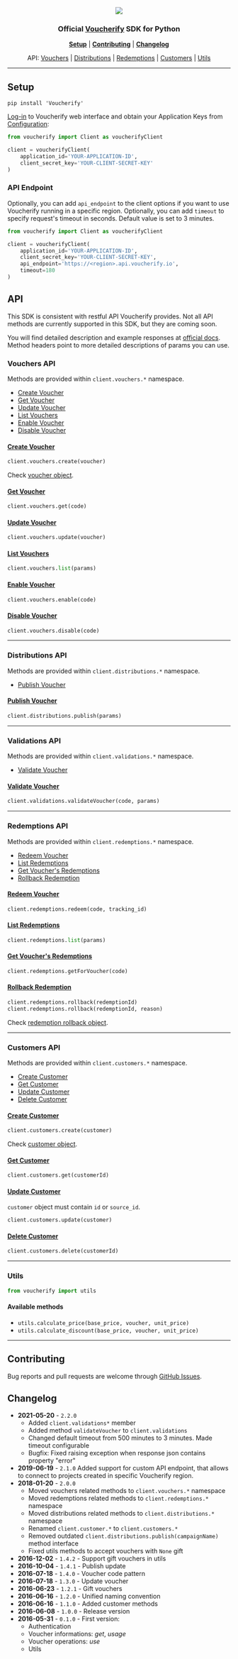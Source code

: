 <p align="center" >
  <img src="./voucherify-python-sdk.png" />
</p>

<h3 align="center">Official <a href="https://voucherify.io?utm_source=github&utm_medium=sdk&utm_campaign=acq">Voucherify</a> SDK for Python</h3>

<p align="center">
<b><a href="#setup">Setup</a></b>
|
<b><a href="#contributing">Contributing</a></b>
|
<b><a href="#changelog">Changelog</a></b>
</p>

<p align="center">
API:
<a href="#vouchers-api">Vouchers</a>
|
<a href="#distributions-api">Distributions</a>
|
<a href="#redemptions-api">Redemptions</a>
|
<a href="#customers-api">Customers</a>
|
<a href="#utils">Utils</a>
</p>


---

## Setup

`pip install 'Voucherify'`

[Log-in](https://app.voucherify.io/?utm_source=github&utm_medium=sdk&utm_campaign=acq#/login) to Voucherify web interface and obtain your Application Keys from [Configuration](https://app.voucherify.io/?utm_source=github&utm_medium=sdk&utm_campaign=acq#/app/configuration):

```python
from voucherify import Client as voucherifyClient

client = voucherifyClient(
    application_id='YOUR-APPLICATION-ID',
    client_secret_key='YOUR-CLIENT-SECRET-KEY'
)
```

### API Endpoint

Optionally, you can add `api_endpoint` to the client options if you want to use Voucherify running in a specific region.
Optionally, you can add `timeout` to specify request's timeout in seconds. Default value is set to 3 minutes.

```python
from voucherify import Client as voucherifyClient

client = voucherifyClient(
    application_id='YOUR-APPLICATION-ID',
    client_secret_key='YOUR-CLIENT-SECRET-KEY',
    api_endpoint='https://<region>.api.voucherify.io',
    timeout=180
)
```

## API

This SDK is consistent with restful API Voucherify provides.
Not all API methods are currently supported in this SDK, but they are coming soon.

You will find detailed description and example responses at [official docs](https://docs.voucherify.io/reference?utm_source=github&utm_medium=sdk&utm_campaign=acq).
Method headers point to more detailed descriptions of params you can use.

### Vouchers API
Methods are provided within `client.vouchers.*` namespace.
- [Create Voucher](#create-voucher)
- [Get Voucher](#get-voucher)
- [Update Voucher](#update-voucher)
- [List Vouchers](#list-vouchers)
- [Enable Voucher](#enable-voucher)
- [Disable Voucher](#disable-voucher)

#### [Create Voucher]
```python
client.vouchers.create(voucher)
```
Check [voucher object](https://docs.voucherify.io/reference?utm_source=github&utm_medium=sdk&utm_campaign=acq#the-voucher-object).

#### [Get Voucher]
```python
client.vouchers.get(code)
```
#### [Update Voucher]
```python
client.vouchers.update(voucher)
```
#### [List Vouchers]
```python
client.vouchers.list(params)
```
#### [Enable Voucher]
```python
client.vouchers.enable(code)
```
#### [Disable Voucher]
```python
client.vouchers.disable(code)
```

---

### Distributions API
Methods are provided within `client.distributions.*` namespace.

- [Publish Voucher](#publish-voucher)

#### [Publish Voucher]
```python
client.distributions.publish(params)
```

---
### Validations API
Methods are provided within `client.validations.*` namespace.

- [Validate Voucher](#validate-voucher)

#### [Validate Voucher]
```python
client.validations.validateVoucher(code, params)
```

---

### Redemptions API
Methods are provided within `client.redemptions.*` namespace.

- [Redeem Voucher](#redeem-voucher)
- [List Redemptions](#list-redemptions)
- [Get Voucher's Redemptions](#get-vouchers-redemptions)
- [Rollback Redemption](#rollback-redemption)

#### [Redeem Voucher]
```python
client.redemptions.redeem(code, tracking_id)
```
#### [List Redemptions]
```python
client.redemptions.list(params)
```
#### [Get Voucher's Redemptions]
```python
client.redemptions.getForVoucher(code)
```
#### [Rollback Redemption]
```python
client.redemptions.rollback(redemptionId)
client.redemptions.rollback(redemptionId, reason)
```
Check [redemption rollback object](https://docs.voucherify.io/reference?utm_source=github&utm_medium=sdk&utm_campaign=acq#the-redemption-rollback-object).

---

### Customers API
Methods are provided within `client.customers.*` namespace.

- [Create Customer](#create-customer)
- [Get Customer](#get-customer)
- [Update Customer](#update-customer)
- [Delete Customer](#delete-customer)

#### [Create Customer]
```python
client.customers.create(customer)
```
Check [customer object](https://docs.voucherify.io/reference?utm_source=github&utm_medium=sdk&utm_campaign=acq#the-customer-object).
#### [Get Customer]
```python
client.customers.get(customerId)
```
#### [Update Customer]
`customer` object must contain `id` or `source_id`.

```python
client.customers.update(customer)
```
#### [Delete Customer]
```python
client.customers.delete(customerId)
```

---

### Utils

```python
from voucherify import utils
```

#### Available methods

- `utils.calculate_price(base_price, voucher, unit_price)`
- `utils.calculate_discount(base_price, voucher, unit_price)`

---

## Contributing

Bug reports and pull requests are welcome through [GitHub Issues](https://github.com/voucherifyio/voucherify-python-sdk/issues).

## Changelog

- **2021-05-20** - `2.2.0`
  - Added `client.validations*` member
  - Added method `validateVoucher` to `client.validations`
  - Changed default timeout from  500 minutes to 3 minutes. Made timeout configurable
  - Bugfix: Fixed raising exception when response json contains property "error"
- **2019-06-19** - `2.1.0` Added support for custom API endpoint, that allows to connect to projects created in specific Voucherify region.
- **2018-01-20** - `2.0.0`
  - Moved vouchers related methods to `client.vouchers.*` namespace
  - Moved redemptions related methods to `client.redemptions.*` namespace
  - Moved distributions related methods to `client.distributions.*` namespace
  - Renamed `client.customer.*` to `client.customers.*`
  - Removed outdated `client.distributions.publish(campaignName)` method interface
  - Fixed utils methods to accept vouchers with `None` gift
- **2016-12-02** - `1.4.2` - Support gift vouchers in utils
- **2016-10-04** - `1.4.1` - Publish update
- **2016-07-18** - `1.4.0` - Voucher code pattern
- **2016-07-18** - `1.3.0` - Update voucher
- **2016-06-23** - `1.2.1` - Gift vouchers
- **2016-06-16** - `1.2.0` - Unified naming convention
- **2016-06-16** - `1.1.0` - Added customer methods
- **2016-06-08** - `1.0.0` - Release version
- **2016-05-31** - `0.1.0` - First version:
  - Authentication
  - Voucher informations: *get*, *usage*
  - Voucher operations: *use*
  - Utils

[Create Voucher]: https://docs.voucherify.io/reference?utm_source=github&utm_medium=sdk&utm_campaign=acq#create-voucher
[Get Voucher]: https://docs.voucherify.io/reference?utm_source=github&utm_medium=sdk&utm_campaign=acq#vouchers-get
[Update Voucher]: https://docs.voucherify.io/reference?utm_source=github&utm_medium=sdk&utm_campaign=acq#update-voucher
[List Vouchers]: https://docs.voucherify.io/reference?utm_source=github&utm_medium=sdk&utm_campaign=acq#list-vouchers
[Enable Voucher]: https://docs.voucherify.io/reference?utm_source=github&utm_medium=sdk&utm_campaign=acq#enable-voucher
[Disable Voucher]: https://docs.voucherify.io/reference?utm_source=github&utm_medium=sdk&utm_campaign=acq#disable-voucher

[Publish Voucher]: https://docs.voucherify.io/reference?utm_source=github&utm_medium=sdk&utm_campaign=acq#create-publication

[Validate Voucher]: https://docs.voucherify.io/reference?utm_source=github&utm_medium=sdk&utm_campaign=acq#validate-voucher

[Redeem Voucher]: https://docs.voucherify.io/reference?utm_source=github&utm_medium=sdk&utm_campaign=acq#redeem-voucher
[List Redemptions]: https://docs.voucherify.io/reference?utm_source=github&utm_medium=sdk&utm_campaign=acq#list-redemptions
[Get Voucher's Redemptions]: https://docs.voucherify.io/reference?utm_source=github&utm_medium=sdk&utm_campaign=acq#vouchers-redemptions
[Rollback Redemption]: https://docs.voucherify.io/reference?utm_source=github&utm_medium=sdk&utm_campaign=acq#rollback-redemption

[Create Customer]: https://docs.voucherify.io/reference?utm_source=github&utm_medium=sdk&utm_campaign=acq#create-customer
[Get Customer]: https://docs.voucherify.io/reference?utm_source=github&utm_medium=sdk&utm_campaign=acq#read-customer
[Update Customer]: https://docs.voucherify.io/reference?utm_source=github&utm_medium=sdk&utm_campaign=acq#update-customer
[Delete Customer]: https://docs.voucherify.io/reference?utm_source=github&utm_medium=sdk&utm_campaign=acq#delete-customer
